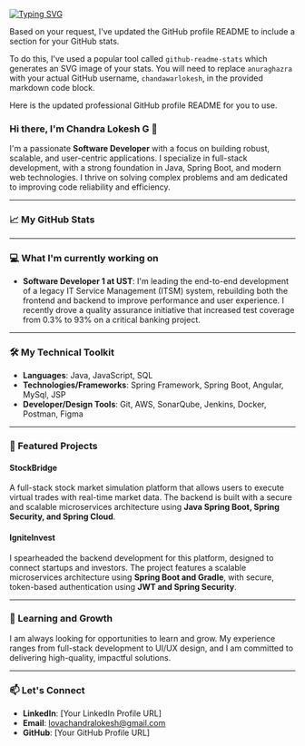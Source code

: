 [![Typing SVG](https://readme-typing-svg.demolab.com/?lines=Hi+there;I+am+Chandra+Lokesh;Coffee-powered+Java+Developer;From+Design+to+Development;I+build+both+functional+and;User-friendly+Applications)](https://git.io/typing-svg)

Based on your request, I've updated the GitHub profile README to include a section for your GitHub stats.

To do this, I've used a popular tool called `github-readme-stats` which generates an SVG image of your stats. You will need to replace `anuraghazra` with your actual GitHub username, `chandawarlokesh`, in the provided markdown code block.

Here is the updated professional GitHub profile README for you to use.

### Hi there, I'm Chandra Lokesh G 👋

I'm a passionate **Software Developer** with a focus on building robust, scalable, and user-centric applications. I specialize in full-stack development, with a strong foundation in Java, Spring Boot, and modern web technologies. I thrive on solving complex problems and am dedicated to improving code reliability and efficiency.

-----

### 📈 My GitHub Stats

-----

### 💻 What I'm currently working on

  * **Software Developer 1 at UST**: I'm leading the end-to-end development of a legacy IT Service Management (ITSM) system, rebuilding both the frontend and backend to improve performance and user experience. I recently drove a quality assurance initiative that increased test coverage from 0.3% to 93% on a critical banking project.

-----

### 🛠️ My Technical Toolkit

  * **Languages**: Java, JavaScript, SQL
  * **Technologies/Frameworks**: Spring Framework, Spring Boot, Angular, MySql, JSP
  * **Developer/Design Tools**: Git, AWS, SonarQube, Jenkins, Docker, Postman, Figma

-----

### 🚀 Featured Projects

#### **StockBridge**

A full-stack stock market simulation platform that allows users to execute virtual trades with real-time market data. The backend is built with a secure and scalable microservices architecture using **Java Spring Boot, Spring Security, and Spring Cloud**.

#### **IgniteInvest**

I spearheaded the backend development for this platform, designed to connect startups and investors. The project features a scalable microservices architecture using **Spring Boot and Gradle**, with secure, token-based authentication using **JWT and Spring Security**.

-----

### 🌱 Learning and Growth

I am always looking for opportunities to learn and grow. My experience ranges from full-stack development to UI/UX design, and I am committed to delivering high-quality, impactful solutions.

-----

### 📫 Let's Connect

  * **LinkedIn**: [Your LinkedIn Profile URL]
  * **Email**: lovachandralokesh@gmail.com
  * **GitHub**: [Your GitHub Profile URL]

<!--
**chandra-lokesh/chandra-lokesh** is a ✨ _special_ ✨ repository because its `README.md` (this file) appears on your GitHub profile.

Here are some ideas to get you started:

- 🔭 I’m currently working on ...
- 🌱 I’m currently learning ...
- 👯 I’m looking to collaborate on ...
- 🤔 I’m looking for help with ...
- 💬 Ask me about ...
- 📫 How to reach me: ...
- 😄 Pronouns: ...
- ⚡ Fun fact: ...
-->
